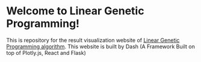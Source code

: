 
Welcome to Linear Genetic Programming!
======================================
This is repository for the result visualization website of [Linear Genetic Programming
algorithm](https://github.com/ChengyuanSha/linear_genetic_programming).
This website is built by Dash (A Framework Built on top of Plotly.js, React and Flask)